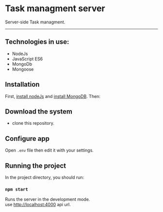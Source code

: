# Task managment server 

Server-side Task managment. 
<br />

---
## Technologies in use: 
 * NodeJs
 * JavaScript ES6 
 * MongoDb
 * Mongoose

## Installation

 First, [install nodeJs](https://nodejs.org/en/) and [install MongoDB](https://www.mongodb.com/download-center). 
  Then: 

## Download the system 
* clone this repository.

## Configure app

Open `.env` file then edit it with your settings. 

## Running the project
In the project directory, you should run:

### `npm start`

Runs the server in the development mode.<br />
use [http://localhost:4000](http://localhost:4000) api url.